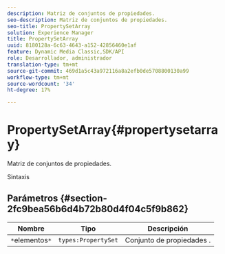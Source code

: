```yaml
---
description: Matriz de conjuntos de propiedades.
seo-description: Matriz de conjuntos de propiedades.
seo-title: PropertySetArray
solution: Experience Manager
title: PropertySetArray
uuid: 8180128a-6c63-4643-a152-42856460e1af
feature: Dynamic Media Classic,SDK/API
role: Desarrollador, administrador
translation-type: tm+mt
source-git-commit: 469d1a5c43a972116a8a2efb0de5708800130a99
workflow-type: tm+mt
source-wordcount: '34'
ht-degree: 17%

---
```



# PropertySetArray{#propertysetarray}

Matriz de conjuntos de propiedades.

Sintaxis

## Parámetros {#section-2fc9bea56b6d4b72b80d4f04c5f9b862}

| Nombre | Tipo | Descripción |
|---|---|---|
| `*`elementos`*` | `types:PropertySet` | Conjunto de propiedades . |

